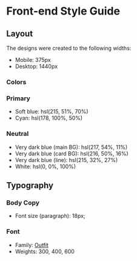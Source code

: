 # Front-end Style Guide

## Layout

The designs were created to the following widths:

- Mobile: 375px
- Desktop: 1440px

### Colors

### Primary

- Soft blue: hsl(215, 51%, 70%)
- Cyan: hsl(178, 100%, 50%)

### Neutral

- Very dark blue (main BG): hsl(217, 54%, 11%)
- Very dark blue (card BG): hsl(216, 50%, 16%)
- Very dark blue (line): hsl(215, 32%, 27%)
- White: hsl(0, 0%, 100%)

## Typography

### Body Copy

- Font size (paragraph): 18px;

### Font

- Family: [Outfit](https://fonts.google.com/specimen/Outfit)
- Weights: 300, 400, 600
